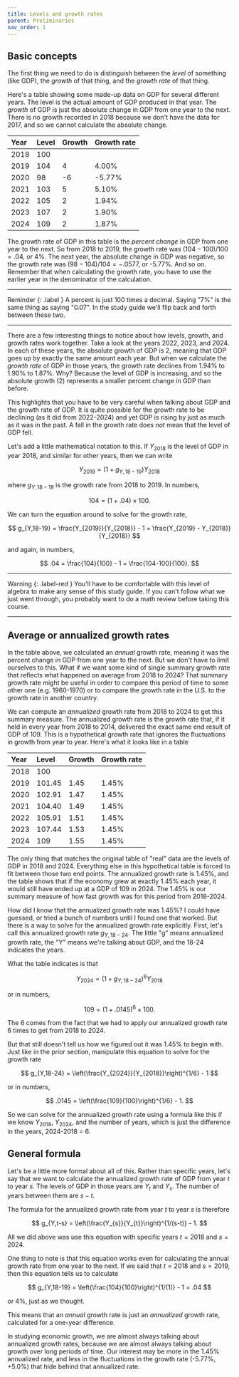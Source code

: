 ```yaml
---
title: Levels and growth rates
parent: Preliminaries
nav_order: 1
---
```


## Basic concepts
The first thing we need to do is distinguish between the *level* of something (like GDP), the *growth* of that thing, and the *growth rate* of that thing. 

Here's a table showing some made-up data on GDP for several different years. The level is the actual amount of GDP produced in that year. The *growth* of GDP is just the absolute change in GDP from one year to the next. There is no growth recorded in 2018 because we don't have the data for 2017, and so we cannot calculate the absolute change. 

| Year | Level | Growth | Growth rate |
|:-----|:------------------|:------|:----|
| 2018 | 100 |    |       |
| 2019 | 104 | 4  | 4.00% |
| 2020 |  98 | -6 | -5.77% |
| 2021 | 103 | 5  | 5.10% |
| 2022 | 105 | 2  | 1.94% |
| 2023 | 107 | 2  | 1.90% |
| 2024 | 109 | 2  | 1.87% |

The growth rate of GDP in this table is the *percent change* in GDP from one year to the next. So from 2018 to 2019, the growth rate was $(104 - 100)/100 = .04$, or 4%. The next year, the absolute change in GDP was negative, so the growth rate was $(98-104)/104 = -.0577$, or -5.77%. And so on. Remember that when calculating the growth rate, you have to use the earlier year in the denominator of the calculation. 

___
Reminder 
{: .label } A percent is just 100 times a decimal. Saying "7%" is the same thing as saying "0.07". In the study guide we'll flip back and forth between these two. 

___

There are a few interesting things to notice about how levels, growth, and growth rates work together. Take a look at the years 2022, 2023, and 2024. In each of these years, the absolute growth of GDP is 2, meaning that GDP goes up by exactly the same amount each year. But when we calculate the *growth rate* of GDP in those years, the growth rate declines from 1.94% to 1.90% to 1.87%. Why? Because the level of GDP is increasing, and so the absolute growth (2) represents a smaller percent change in GDP than before. 

This highlights that you have to be very careful when talking about GDP and the growth rate of GDP. It is quite possible for the growth rate to be declining (as it did from 2022-2024) and yet GDP is rising by just as much as it was in the past. A fall in the growth rate does *not* mean that the level of GDP fell. 

Let's add a little mathematical notation to this. If $Y_{2018}$ is the level of GDP in year $2018$, and similar for other years, then we can write

$$
Y_{2019} = (1+g_{Y,18-19}) Y_{2018}
$$

where $g_{Y,18-19}$ is the growth rate from 2018 to 2019. In numbers,

$$
104 = (1 + .04) \times 100.
$$

We can turn the equation around to solve for the growth rate,

$$
g_{Y,18-19} = \frac{Y_{2019}}{Y_{2018}} - 1 = \frac{Y_{2019} - Y_{2018}}{Y_{2018}}
$$

and again, in numbers,

$$
.04 = \frac{104}{100} - 1 = \frac{104-100}{100}.
$$

___
Warning 
{: .label-red } You'll have to be comfortable with this level of algebra to make any sense of this study guide. If you can't follow what we just went through, you probably want to do a math review before taking this course.

___

## Average or annualized growth rates
In the table above, we calculated an *annual* growth rate, meaning it was the percent change in GDP from one year to the next. But we don't have to limit ourselves to this. What if we want some kind of single summary growth rate that reflects what happened on average from 2018 to 2024? That summary growth rate might be useful in order to compare this period of time to some other one (e.g. 1960-1970) or to compare the growth rate in the U.S. to the growth rate in another country.

We can compute an *annualized* growth rate from 2018 to 2024 to get this summary measure. The annualized growth rate is the growth rate that, if it held in every year from 2018 to 2014, delivered the exact same end result of GDP of 109. This is a hypothetical growth rate that ignores the fluctuations in growth from year to year. Here's what it looks like in a table

| Year | Level | Growth | Growth rate |
|:-----|:------------------|:------|:----|
| 2018 | 100 |    |       |
| 2019 | 101.45 | 1.45  | 1.45% |
| 2020 | 102.91 | 1.47| 1.45% |
| 2021 | 104.40 | 1.49  | 1.45% |
| 2022 | 105.91 | 1.51  | 1.45% |
| 2023 | 107.44 | 1.53  | 1.45% |
| 2024 | 109 | 1.55  | 1.45% |

The only thing that matches the original table of "real" data are the levels of GDP in 2018 and 2024. Everything else in this hypothetical table is forced to fit between those two end points. The annualized growth rate is 1.45%, and the table shows that if the economy grew at exactly 1.45% each year, it would still have ended up at a GDP of 109 in 2024. The 1.45% is our summary measure of how fast growth was for this period from 2018-2024. 

How did I know that the annualized growth rate was 1.45%? I could have guessed, or tried a bunch of numbers until I found one that worked. But there is a way to solve for the annualized growth rate explicitly. First, let's call this annualized growth rate $g_{Y,18-24}$. The little "g" means annualized growth rate, the "Y" means we're talking about GDP, and the 18-24 indicates the years.

What the table indicates is that

$$
Y_{2024} = (1 + g_{Y,18-24})^6 Y_{2018}
$$

or in numbers,

$$
109 = (1 + .0145)^6 \times 100.
$$

The 6 comes from the fact that we had to apply our annualized growth rate 6 times to get from 2018 to 2024.

But that still doesn't tell us how we figured out it was 1.45% to begin with. Just like in the prior section, manipulate this equation to solve for the growth rate

$$
g_{Y,18-24} = \left(\frac{Y_{2024}}{Y_{2018}}\right)^{1/6} - 1
$$

or in numbers,

$$
.0145 = \left(\frac{109}{100}\right)^{1/6} - 1.
$$

So we can solve for the annualized growth rate using a formula like this if we know $Y_{2018}$, $Y_{2024}$, and the number of years, which is just the difference in the years, 2024-2018 = 6. 

## General formula
Let's be a little more formal about all of this. Rather than specific years, let's say that we want to calculate the annualized growth rate of GDP from year $t$ to year $s$. The levels of GDP in those years are $Y_{t}$ and $Y_{s}$. The number of years between them are $s-t$. 

The formula for the annualized growth rate from year $t$ to year $s$ is therefore

$$
g_{Y,t-s} = \left(\frac{Y_{s}}{Y_{t}}\right)^{1/(s-t)} - 1.
$$

All we did above was use this equation with specific years $t=2018$ and $s=2024$. 

One thing to note is that this equation works even for calculating the annual growth rate from one year to the next. If we said that $t=2018$ and $s=2019$, then this equation tells us to calculate

$$
g_{Y,18-19} = \left(\frac{104}{100}\right)^{1/(1)} - 1 = .04
$$

or 4%, just as we thought. 

This means that an *annual* growth rate is just an *annualized* growth rate, calculated for a one-year difference. 

In studying economic growth, we are almost always talking about annualized growth rates, because we are almost always talking about growth over long periods of time. Our interest may be more in the 1.45% annualized rate, and less in the fluctuations in the growth rate (-5.77%, +5.0%) that hide behind that annualized rate.

